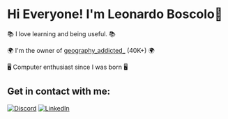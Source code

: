 # Hi Everyone! I'm Leonardo Boscolo👋

📚 I love learning and being useful. 📚

🌍 I'm the owner of [geography_addicted_](https://www.instagram.com/geography_addicted_/) (40K+) 🌍

🖥️ Computer enthusiast since I was born 🖥️

## Get in contact with me: 

[![Discord](https://img.shields.io/badge/Discord-%237289DA.svg?&style=for-the-badge&logo=discord&logoColor=white)](https://discord.gg/kaWATNCnzf)
[![LinkedIn](https://img.shields.io/badge/LinkedIn-%230077B5.svg?&style=for-the-badge&logo=linkedin&logoColor=white)](https://www.linkedin.com/in/leonardo-boscolo-gioachina-5613a3232/)

<!---
Gioack/Gioack is a ✨ special ✨ repository because its `README.md` (this file) appears on your GitHub profile.
You can click the Preview link to take a look at your changes.
--->

